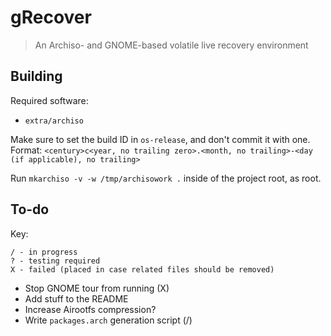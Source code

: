 # gRecover
> An Archiso- and GNOME-based volatile live recovery environment

## Building
Required software:
- `extra/archiso`

Make sure to set the build ID in `os-release`, and don't commit it with one.  
Format: `<century>c<year, no trailing zero>.<month, no trailing>-<day (if applicable), no trailing>`  

Run `mkarchiso -v -w /tmp/archisowork .` inside of the project root, as root.

## To-do
Key:
```
/ - in progress
? - testing required
X - failed (placed in case related files should be removed)
```
- Stop GNOME tour from running (X)
- Add stuff to the README
- Increase Airootfs compression?
- Write `packages.arch` generation script (/)